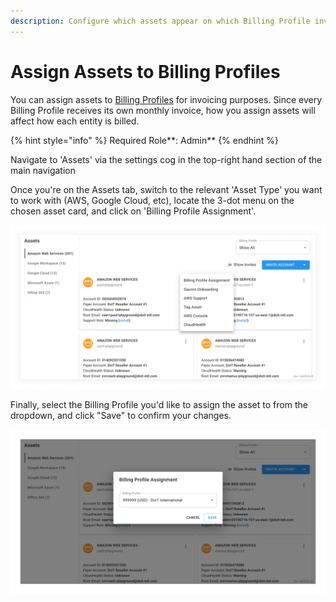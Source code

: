 ```yaml
---
description: Configure which assets appear on which Billing Profile invoices
---
```


# Assign Assets to Billing Profiles

You can assign assets to [Billing Profiles](../invoices-and-payments/setting-up-a-new-billing-profile.md) for invoicing purposes. Since every Billing Profile receives its own monthly invoice, how you assign assets will affect how each entity is billed.

{% hint style="info" %}
Required Role\*\*: Admin\*\*
{% endhint %}

Navigate to 'Assets' via the settings cog in the top-right hand section of the main navigation

Once you're on the Assets tab, switch to the relevant 'Asset Type' you want to work with (AWS, Google Cloud, etc), locate the 3-dot menu on the chosen asset card, and click on 'Billing Profile Assignment'.

![A screenshot showing the location of the Billing Profile Assignment option](../.gitbook/assets/Assets-page.png)

Finally, select the Billing Profile you'd like to assign the asset to from the dropdown, and click "Save" to confirm your changes.

![A screenshot showing the location of the Save button](../.gitbook/assets/Assets-billing-profile.png)
